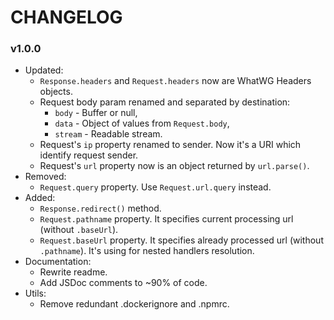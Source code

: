 # CHANGELOG

### v1.0.0

- Updated:
    - `Response.headers` and `Request.headers` now are WhatWG Headers objects.
    - Request body param renamed and separated by destination:
        - `body` - Buffer or null,
        - `data` - Object of values from `Request.body`,
        - `stream` - Readable stream.
    - Request's `ip` property renamed to sender. Now it's a URI which identify request sender.
    - Request's `url` property now is an object returned by `url.parse()`.
- Removed:
    - `Request.query` property. Use `Request.url.query` instead.
- Added:
    - `Response.redirect()` method.
    - `Request.pathname` property. It specifies current processing url (without `.baseUrl`).
    - `Request.baseUrl` property. It specifies already processed url (without `.pathname`). It's using for nested handlers resolution.
- Documentation:
    - Rewrite readme.
    - Add JSDoc comments to ~90% of code.
- Utils:
    - Remove redundant .dockerignore and .npmrc.
